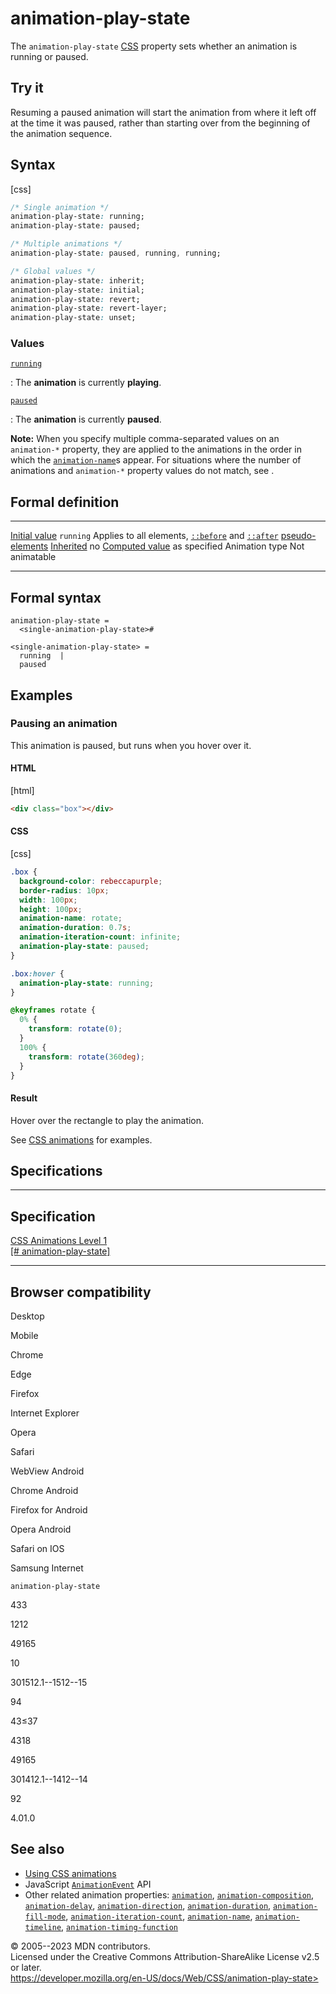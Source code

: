 animation-play-state
====================

The `animation-play-state`
[CSS](https://developer.mozilla.org/en-US/docs/Web/CSS) property sets
whether an animation is running or paused.

Try it
------

Resuming a paused animation will start the animation from where it left
off at the time it was paused, rather than starting over from the
beginning of the animation sequence.

Syntax
------

[css]

```css
/* Single animation */
animation-play-state: running;
animation-play-state: paused;

/* Multiple animations */
animation-play-state: paused, running, running;

/* Global values */
animation-play-state: inherit;
animation-play-state: initial;
animation-play-state: revert;
animation-play-state: revert-layer;
animation-play-state: unset;
```

### Values

[`running`](#running)

:   The **animation** is currently **playing**.

[`paused`](#paused)

:   The **animation** is currently **paused**.

**Note:** When you specify multiple comma-separated values on an
`animation-*` property, they are applied to the animations in the order
in which the [`animation-name`](animation-name.md)s appear. For situations
where the number of animations and `animation-*` property values do not
match, see [](using_css_animations.md#setting_multiple_animation_property_values).

Formal definition
-----------------

  ---------------------------------- --------------------------------------------------------------------------------------------------
  [Initial value](initial_value.md)     `running`
  Applies to                         all elements, [`::before`](::before) and [`::after`](::after) [pseudo-elements](pseudo-elements.md)
  [Inherited](inheritance.md)           no
  [Computed value](computed_value.md)   as specified
  Animation type                     Not animatable
  ---------------------------------- --------------------------------------------------------------------------------------------------

Formal syntax
-------------

```
animation-play-state = 
  <single-animation-play-state>#  

<single-animation-play-state> = 
  running  |
  paused   
```

Examples
--------

### Pausing an animation

This animation is paused, but runs when you hover over it.

#### HTML

[html]

```html
<div class="box"></div>
```

#### CSS

[css]

```css
.box {
  background-color: rebeccapurple;
  border-radius: 10px;
  width: 100px;
  height: 100px;
  animation-name: rotate;
  animation-duration: 0.7s;
  animation-iteration-count: infinite;
  animation-play-state: paused;
}

.box:hover {
  animation-play-state: running;
}

@keyframes rotate {
  0% {
    transform: rotate(0);
  }
  100% {
    transform: rotate(360deg);
  }
}
```

#### Result

Hover over the rectangle to play the animation.

See [CSS animations](using_css_animations.md) for examples.

Specifications
--------------

  -----------------------------------------------------------------------------------------------

Specification
  -----------------------------------------------------------------------------------------------

  [CSS Animations Level 1\
  [\#
  animation-play-state]](https://drafts.csswg.org/css-animations/#animation-play-state)

  -----------------------------------------------------------------------------------------------

Browser compatibility
---------------------

Desktop

Mobile

Chrome

Edge

Firefox

Internet Explorer

Opera

Safari

WebView Android

Chrome Android

Firefox for Android

Opera Android

Safari on IOS

Samsung Internet

`animation-play-state`

433

1212

49165

10

301512.1--1512--15

94

43≤37

4318

49165

301412.1--1412--14

92

4.01.0

See also
--------

- [Using CSS animations](using_css_animations.md)
- JavaScript
    [`AnimationEvent`](https://developer.mozilla.org/en-US/docs/Web/API/AnimationEvent)
    API
- Other related animation properties: [`animation`](animation.md),
    [`animation-composition`](animation-composition.md),
    [`animation-delay`](animation-delay.md),
    [`animation-direction`](animation-direction.md),
    [`animation-duration`](animation-duration.md),
    [`animation-fill-mode`](animation-fill-mode.md),
    [`animation-iteration-count`](animation-iteration-count.md),
    [`animation-name`](animation-name.md),
    [`animation-timeline`](animation-timeline.md),
    [`animation-timing-function`](animation-timing-function.md)

© 2005--2023 MDN contributors.\
Licensed under the Creative Commons Attribution-ShareAlike License v2.5
or later.\
https://developer.mozilla.org/en-US/docs/Web/CSS/animation-play-state>
